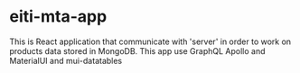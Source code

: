 # eiti-mta-app

This is React application that communicate with 'server' in order to work on products data stored in MongoDB. This app use GraphQL Apollo and MaterialUI and mui-datatables
